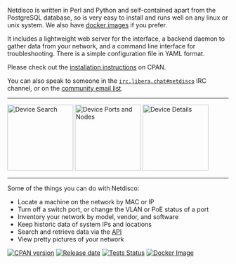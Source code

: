 Netdisco is written in Perl and Python and self-contained apart from the PostgreSQL
database, so is very easy to install and runs well on any linux or unix
system. We also have [docker images](https://store.docker.com/community/images/netdisco/netdisco) if you prefer.

It includes a lightweight web server for the interface, a backend daemon to
gather data from your network, and a command line interface for
troubleshooting. There is a simple configuration file in YAML format.

Please check out the [installation
instructions](https://metacpan.org/pod/App::Netdisco) on CPAN.

You can also speak to someone in the
[`irc.libera.chat#netdisco`](https://kiwiirc.com/nextclient/irc.libera.chat/netdisco)
IRC channel, or on the [community email
list](https://lists.sourceforge.net/lists/listinfo/netdisco-users).

---

<a href="https://raw.githubusercontent.com/netdisco/upstream-sources/master/screenshots/nd2-shot-2.png"><img src="https://raw.githubusercontent.com/netdisco/upstream-sources/master/screenshots/nd2-shot-2.png" alt="Device Search" width="150"></a>
<a href="https://raw.githubusercontent.com/netdisco/upstream-sources/master/screenshots/nd2-shot-1.png"><img src="https://raw.githubusercontent.com/netdisco/upstream-sources/master/screenshots/nd2-shot-1.png" alt="Device Ports and Nodes" width="150"></a>
<a href="https://raw.githubusercontent.com/netdisco/upstream-sources/master/screenshots/nd2-shot-3.png"><img src="https://raw.githubusercontent.com/netdisco/upstream-sources/master/screenshots/nd2-shot-3.png" alt="Device Details" width="150"></a>

---

Some of the things you can do with Netdisco:

* Locate a machine on the network by MAC or IP
* Turn off a switch port, or change the VLAN or PoE status of a port
* Inventory your network by model, vendor, and software
* Keep historic data of system IPs and locations
* Search and retrieve data via the [API](https://netdisco2-demo.herokuapp.com/swagger-ui)
* View pretty pictures of your network

[![CPAN version](https://badge.fury.io/pl/App-Netdisco.svg)](https://metacpan.org/pod/App::Netdisco)
[![Release date](https://img.shields.io/github/release-date/netdisco/netdisco.svg?label=released)](https://metacpan.org/pod/App::Netdisco)
[![Tests Status](https://github.com/netdisco/netdisco/actions/workflows/test_and_publish.yml/badge.svg?event=push)](https://github.com/netdisco/netdisco/actions/workflows/test_and_publish.yml)
[![Docker Image](https://img.shields.io/badge/docker%20images-ready-blue.svg)](https://store.docker.com/community/images/netdisco/netdisco)
